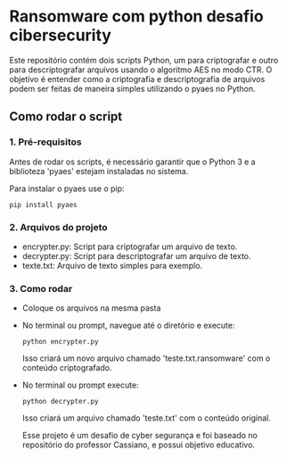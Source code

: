 # Ransomware com python desafio cibersecurity

Este repositório contém dois scripts Python, um para criptografar e outro para descriptografar arquivos usando o algoritmo AES no modo CTR. O objetivo é entender como a criptografia e descriptografia de arquivos podem ser feitas de maneira simples utilizando o pyaes no Python.

## Como rodar o script

### 1. Pré-requisitos
Antes de rodar os scripts, é necessário garantir que o Python 3 e a biblioteza 'pyaes' estejam instaladas no sistema.

Para instalar o pyaes use o pip:

```pip install pyaes```

### 2. Arquivos do projeto
- encrypter.py: Script para criptografar um arquivo de texto.
- decrypter.py: Script para descriptografar um arquivo de texto.
- texte.txt: Arquivo de texto simples para exemplo.

### 3. Como rodar
- Coloque os arquivos na mesma pasta
- No terminal ou prompt, navegue até o diretório e execute:

  ``` python encrypter.py ```

  Isso criará um novo arquivo chamado 'teste.txt.ransomware' com o conteúdo criptografado.
  
- No terminal ou prompt execute:
  
  ``` python decrypter.py ```

   Isso criará um arquivo chamado 'teste.txt' com o conteúdo original.


  Esse projeto é um desafio de cyber segurança e foi baseado no repositório do professor Cassiano, e possui objetivo educativo.

